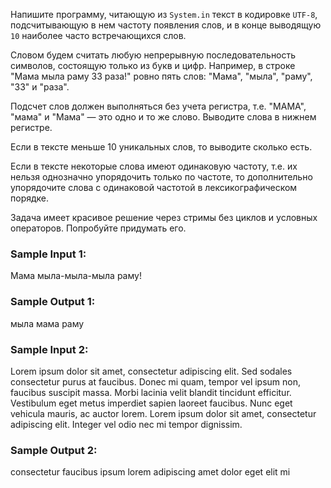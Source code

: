 Напишите программу, читающую из `System.in` текст в кодировке `UTF-8`, подсчитывающую в нем частоту появления слов, и в конце выводящую `10` наиболее часто встречающихся слов.

Словом будем считать любую непрерывную последовательность символов, состоящую только из букв и цифр. Например, в строке "Мама мыла раму 33 раза!" ровно пять слов: "Мама", "мыла", "раму", "33" и "раза".

Подсчет слов должен выполняться без учета регистра, т.е. "МАМА", "мама" и "Мама" — это одно и то же слово. Выводите слова в нижнем регистре.

Если в тексте меньше 10 уникальных слов, то выводите сколько есть.

Если в тексте некоторые слова имеют одинаковую частоту, т.е. их нельзя однозначно упорядочить только по частоте, то дополнительно упорядочите слова с одинаковой частотой в лексикографическом порядке.

Задача имеет красивое решение через стримы без циклов и условных операторов. Попробуйте придумать его.

### Sample Input 1:

Мама мыла-мыла-мыла раму!

### Sample Output 1:

мыла
мама
раму

### Sample Input 2:

Lorem ipsum dolor sit amet, consectetur adipiscing elit. Sed sodales consectetur purus at faucibus. Donec mi quam, tempor vel ipsum non, faucibus suscipit massa. Morbi lacinia velit blandit tincidunt efficitur. Vestibulum eget metus imperdiet sapien laoreet faucibus. Nunc eget vehicula mauris, ac auctor lorem. Lorem ipsum dolor sit amet, consectetur adipiscing elit. Integer vel odio nec mi tempor dignissim.

### Sample Output 2:

consectetur
faucibus
ipsum
lorem
adipiscing
amet
dolor
eget
elit
mi
